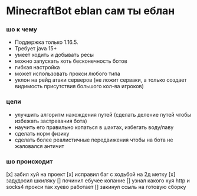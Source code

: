 # MinecraftBot eblan сам ты еблан

### шо к чему
 * Поддержка только 1.16.5.
 * Требует java 15+
 * умеет ходить и добывать ресы
 * можно запускать хоть бесконечность ботов
 * гибкая настройка
 * может использовать прокси любого типа
 * уклон на рейд атаки серверов (не ложит серваки, а только создает видимость присутствия большого кол-ва игроков)

### цели

 * улучшить алгоритм нахождения путей (сделать деление путей чтобы избежать застревания бота)
 * научить его правильно копаться в шахтах, избегать воду/лаву
 * сделать норм физику
 * сделать более реалистичные передвижения чтобы на бота не жаловался античит

### шо происходит
[x] забил хуй на проект
[x] исправил баг с ходьбой на 2д  метку
[x] задудосил шкиляку
[] починил ебучее копание
[] узнал какого хуя http и socks4 прокси так хуево работает
[] закинул ссыль на готовую сборку
